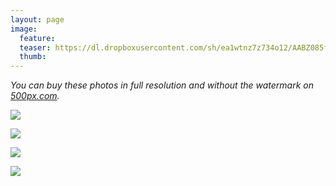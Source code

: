 ```yaml
---
layout: page
image:
  feature:
  teaser: https://dl.dropboxusercontent.com/sh/ea1wtnz7z734o12/AABZ085fKjni1dAYmE3pNY_La/luontokuvat/kes%C3%A4/4/DS22279-245px.jpg
  thumb:
---
```


*You can buy these photos in full resolution and without the watermark on [500px.com](https://500px.com/minimuutticom/galleries/flowers).*

[![](https://dl.dropboxusercontent.com/sh/ea1wtnz7z734o12/AABKdQ2R4-UNRn5Wc8eh22Ica/luontokuvat/kes%C3%A4/4/DS22283-800px.jpg)](https://dl.dropboxusercontent.com/sh/ea1wtnz7z734o12/AAA5hDakpwPUgoZRWZIxh2Z0a/luontokuvat/kes%C3%A4/4/DS22283.jpg)

[![](https://dl.dropboxusercontent.com/sh/ea1wtnz7z734o12/AAB6lSILAcex0YVjhCg3IXzya/luontokuvat/kes%C3%A4/4/DS22279-800px.jpg)](https://dl.dropboxusercontent.com/sh/ea1wtnz7z734o12/AADFalUqyDylpw7KpdJGjmKXa/luontokuvat/kes%C3%A4/4/DS22279.jpg)

[![](https://dl.dropboxusercontent.com/sh/ea1wtnz7z734o12/AACU7BiZ5omI11RqKU3mxwFia/luontokuvat/kes%C3%A4/4/DS22369-800px.jpg)](https://dl.dropboxusercontent.com/sh/ea1wtnz7z734o12/AAC0Ea9jtdbecT0HUjvyzOIna/luontokuvat/kes%C3%A4/4/DS22369.jpg)

[![](https://dl.dropboxusercontent.com/sh/ea1wtnz7z734o12/AACeZB_cPf_W4OXLn1Pb6Dgpa/luontokuvat/kes%C3%A4/4/DS22375-800px.jpg)](https://dl.dropboxusercontent.com/sh/ea1wtnz7z734o12/AAA72p4CoLDjXi9JSA3KoWisa/luontokuvat/kes%C3%A4/4/DS22375.jpg)
